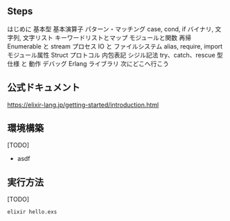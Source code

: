 ## Steps

はじめに
基本型
基本演算子
パターン・マッチング
case, cond, if
バイナリ, 文字列, 文字リスト
キーワードリストとマップ
モジュールと関数
再帰
Enumerable と stream
プロセス
IO と ファイルシステム
alias, require, import
モジュール属性
Struct
プロトコル
内包表記
シジル記法
try、catch、rescue
型仕様 と 動作
デバッグ
Erlang ライブラリ
次にどこへ行こう

## 公式ドキュメント

https://elixir-lang.jp/getting-started/introduction.html

## 環境構築

[TODO]
- asdf

## 実行方法

[TODO]

```shell
elixir hello.exs
```
